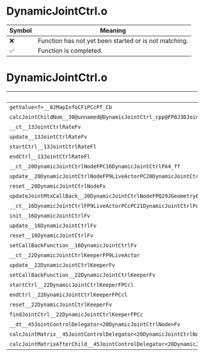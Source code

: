 # DynamicJointCtrl.o
| Symbol | Meaning 
| ------------- | ------------- 
| :x: | Function has not yet been started or is not matching. 
| :white_check_mark: | Function is completed. 


# DynamicJointCtrl.o
| Symbol | Decompiled? |
| ------------- | ------------- |
| `getValue<f>__8JMapInfoCFiPCcPf_Cb` | :x: |
| `calcJointChildNum__30@unnamed@DynamicJointCtrl_cpp@FP8J3DJoint` | :x: |
| `__ct__13JointCtrlRateFv` | :x: |
| `update__13JointCtrlRateFv` | :x: |
| `startCtrl__13JointCtrlRateFl` | :white_check_mark: |
| `endCtrl__13JointCtrlRateFl` | :white_check_mark: |
| `__ct__20DynamicJointCtrlNodeFPC16DynamicJointCtrlPA4_ff` | :x: |
| `update__20DynamicJointCtrlNodeFP9LiveActorPC20DynamicJointCtrlNode` | :x: |
| `reset__20DynamicJointCtrlNodeFv` | :x: |
| `updateJointMtxCallBack__20DynamicJointCtrlNodeFPQ29JGeometry64TPosition3<Q29JGeometry38TMatrix34<Q29JGeometry13SMatrix34C<f>>>RC19JointControllerInfo` | :x: |
| `__ct__16DynamicJointCtrlFP9LiveActorPCcPC21DynamicJointCtrlParam` | :x: |
| `init__16DynamicJointCtrlFv` | :x: |
| `update__16DynamicJointCtrlFv` | :x: |
| `reset__16DynamicJointCtrlFv` | :x: |
| `setCallBackFunction__16DynamicJointCtrlFv` | :x: |
| `__ct__22DynamicJointCtrlKeeperFP9LiveActor` | :x: |
| `update__22DynamicJointCtrlKeeperFv` | :white_check_mark: |
| `setCallBackFunction__22DynamicJointCtrlKeeperFv` | :white_check_mark: |
| `startCtrl__22DynamicJointCtrlKeeperFPCcl` | :white_check_mark: |
| `endCtrl__22DynamicJointCtrlKeeperFPCcl` | :white_check_mark: |
| `reset__22DynamicJointCtrlKeeperFv` | :white_check_mark: |
| `findJointCtrl__22DynamicJointCtrlKeeperFPCc` | :white_check_mark: |
| `__dt__45JointControlDelegator<20DynamicJointCtrlNode>Fv` | :x: |
| `calcJointMatrix__45JointControlDelegator<20DynamicJointCtrlNode>FPQ29JGeometry64TPosition3<Q29JGeometry38TMatrix34<Q29JGeometry13SMatrix34C<f>>>RC19JointControllerInfo` | :x: |
| `calcJointMatrixAfterChild__45JointControlDelegator<20DynamicJointCtrlNode>FPQ29JGeometry64TPosition3<Q29JGeometry38TMatrix34<Q29JGeometry13SMatrix34C<f>>>RC19JointControllerInfo` | :x: |

